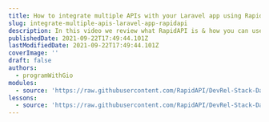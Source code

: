 ```yaml
---
title: How to integrate multiple APIs with your Laravel app using RapidAPI
slug: integrate-multiple-apis-laravel-app-rapidapi
description: In this video we review what RapidAPI is & how you can use it to connect & integrate multiple APIs into your Laravel application with a single API key. We are going to integrate with a currency conversion API & build a flexible API wrapper that we can use to connect to multiple APIs that are on RapidAPI.
publishedDate: 2021-09-22T17:49:44.101Z
lastModifiedDate: 2021-09-22T17:49:44.101Z
coverImage: ''
draft: false
authors:
  - programWithGio
modules:
  - source: 'https://raw.githubusercontent.com/RapidAPI/DevRel-Stack-Data/dev/lms/courses/integrate-multiple-apis-laravel-app-rapidapi/index.md'
lessons:
  - source: 'https://raw.githubusercontent.com/RapidAPI/DevRel-Stack-Data/dev/lms/courses/integrate-multiple-apis-laravel-app-rapidapi/01-index.md'
---
```


